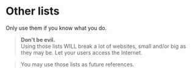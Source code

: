 # Other lists

Only use them if you know what you do.

> **Don't be evil.**<br>
> Using those lists WILL break a lot of websites, small and/or big as they may be. Let your users access the Internet.

> You may use those lists as future references.
